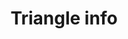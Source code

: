 ---
title: Triangle info
tags: ["triangle", "info", "information", "details", "help", "question", "support"]
icon: triangle-info
svg: '<svg xmlns="http://www.w3.org/2000/svg" width="24" height="24" fill="none" viewBox="0 0 24 24" stroke-width="1.5" stroke-linecap="round" stroke-linejoin="round" stroke="currentColor"><path d="M12 17v-5h-.5m0 5h1M12 9.5V9"/><path d="m10.527 3.957-7.296 14.06c-.15.3-.23.642-.231.989 0 .347.077.689.226.99.149.302.364.553.623.73.26.175.554.27.855.274h14.592c.3-.004.596-.099.855-.275.26-.176.474-.427.623-.729.149-.301.227-.643.226-.99 0-.347-.08-.688-.23-.989l-7.297-14.06a1.866 1.866 0 0 0-.628-.701A1.547 1.547 0 0 0 12 3c-.296 0-.587.088-.845.256-.258.167-.474.41-.628.701v0Z"/></svg>'
---